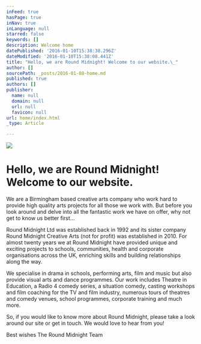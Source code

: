 ```yaml
---
inFeed: true
hasPage: true
inNav: true
inLanguage: null
starred: false
keywords: []
description: Welcome home
datePublished: '2016-01-10T15:38:38.296Z'
dateModified: '2016-01-10T15:38:08.441Z'
title: "Hello, we are Round Midnight! Welcome to our website.\_"
author: []
sourcePath: _posts/2016-01-08-home.md
published: true
authors: []
publisher:
  name: null
  domain: null
  url: null
  favicon: null
url: home/index.html
_type: Article

---
```

![](https://s3-us-west-2.amazonaws.com/the-grid-img/p/a443e3653b8334fcf831fbcad469c644ac4d514c.jpg)

# Hello, we are Round Midnight! Welcome to our website. 

We are a Birmingham based creative arts company who work hard to provide high quality arts projects for all those we work with. But before you look around and delve into all the fantastic work we have on offer, why not get to know us better first... 

Round Midnight Ltd was established back in 1992 and its sister company Round Midnight Creative Arts (not for profit) was established in 2010\. For almost twenty years we at Round Midnight have provided unique and exciting projects to schools, communities, health and corporate organisations across the UK, enriching skills and building relationships along the way. 

We specialise in drama in schools, performing arts, film and music but also provide visual arts and dance programmes. Our work includes Theatre in Education, a Radio 4 comedy series, a situation comedy, casting workshops and film coaching for the TV and film industry, numerous tours of theatres and comedy venues, school programmes, corporate training and much more. 

So, if you would like to know more about Round Midnight, please take a look around our site or get in touch. We would love to hear from you! 

Best wishes
The Round Midnight Team